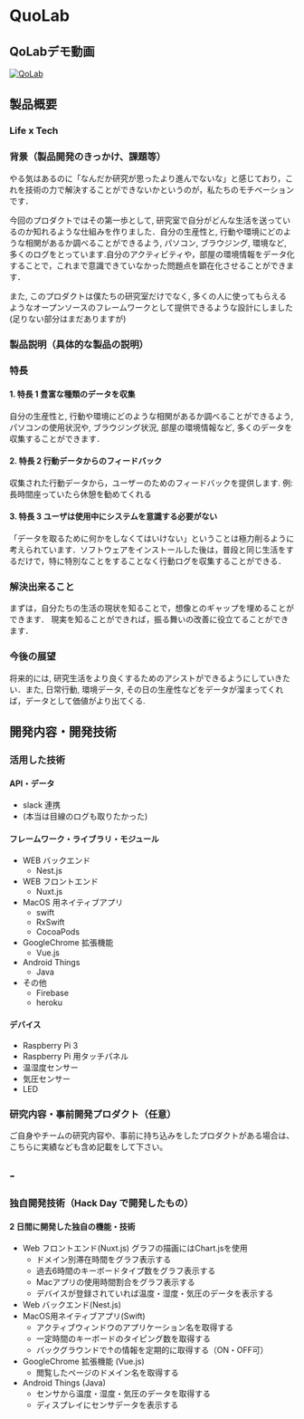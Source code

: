 # QuoLab

## QoLabデモ動画

[![QoLab](https://user-images.githubusercontent.com/24749358/67645955-fc87fc80-f96e-11e9-8cae-3edc36f44a66.png)](https://www.youtube.com/watch?v=fjX5L1rCczo&feature=youtu.be)

## 製品概要

### Life x Tech

### 背景（製品開発のきっかけ、課題等）

やる気はあるのに「なんだか研究が思ったより進んでないな」と感じており，これを技術の力で解決することができないかというのが，私たちのモチベーションです．

今回のプロダクトではその第一歩として, 研究室で自分がどんな生活を送っているのか知れるような仕組みを作りました．自分の生産性と, 行動や環境にどのような相関があるか調べることができるよう, パソコン, ブラウジング, 環境など, 多くのログをとっています.自分のアクティビティや，部屋の環境情報をデータ化することで，これまで意識できていなかった問題点を顕在化させることができます．

また, このプロダクトは僕たちの研究室だけでなく, 多くの人に使ってもらえるようなオープンソースのフレームワークとして提供できるような設計にしました (足りない部分はまだありますが)

### 製品説明（具体的な製品の説明）

### 特長

#### 1. 特長 1 豊富な種類のデータを収集
自分の生産性と, 行動や環境にどのような相関があるか調べることができるよう, パソコンの使用状況や, ブラウジング状況, 部屋の環境情報など, 多くのデータを収集することができます．

#### 2. 特長 2 行動データからのフィードバック

収集された行動データから，ユーザーのためのフィードバックを提供します.
例: 長時間座っていたら休憩を勧めてくれる

#### 3. 特長 3 ユーザは使用中にシステムを意識する必要がない

「データを取るために何かをしなくてはいけない」ということは極力削るように考えられています．ソフトウェアをインストールした後は，普段と同じ生活をするだけで，特に特別なことをすることなく行動ログを収集することができる．

### 解決出来ること

まずは，自分たちの生活の現状を知ることで，想像とのギャップを埋めることができます．
現実を知ることができれば，振る舞いの改善に役立てることができます．

### 今後の展望

将来的には, 研究生活をより良くするためのアシストができるようにしていきたい．また, 日常行動, 環境データ, その日の生産性などをデータが溜まってくれば，データとして価値がより出てくる.

## 開発内容・開発技術

### 活用した技術

#### API・データ

- slack 連携
- (本当は目線のログも取りたかった)

#### フレームワーク・ライブラリ・モジュール

- WEB バックエンド
  - Nest.js
- WEB フロントエンド
  - Nuxt.js
- MacOS 用ネイティブアプリ
  - swift
  - RxSwift
  - CocoaPods
- GoogleChrome 拡張機能
  - Vue.js
- Android Things
  - Java
- その他
  - Firebase
  - heroku

#### デバイス

- Raspberry Pi 3
- Raspberry Pi 用タッチパネル
- 温湿度センサー
- 気圧センサー
- LED

### 研究内容・事前開発プロダクト（任意）

ご自身やチームの研究内容や、事前に持ち込みをしたプロダクトがある場合は、こちらに実績なども含め記載をして下さい。

## -

### 独自開発技術（Hack Day で開発したもの）

#### 2 日間に開発した独自の機能・技術
- Web フロントエンド(Nuxt.js) グラフの描画にはChart.jsを使用
  - ドメイン別滞在時間をグラフ表示する
  - 過去6時間のキーボードタイプ数をグラフ表示する
  - Macアプリの使用時間割合をグラフ表示する
  - デバイスが登録されていれば温度・湿度・気圧のデータを表示する
- Web バックエンド(Nest.js)
- MacOS用ネイティブアプリ(Swift)
  - アクティブウィンドウのアプリケーション名を取得する
  - 一定時間のキーボードのタイピング数を取得する
  - バックグラウンドで↑の情報を定期的に取得する（ON・OFF可）
- GoogleChrome 拡張機能 (Vue.js)
  - 閲覧したページのドメイン名を取得する
- Android Things (Java)
  - センサから温度・湿度・気圧のデータを取得する
  - ディスプレイにセンサデータを表示する
  
